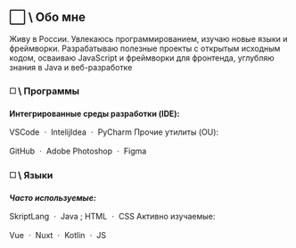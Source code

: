 
## ⬜ \ **Обо мне**
Живу в России. Увлекаюсь программированием, изучаю новые языки и фреймворки. Разрабатываю полезные проекты с открытым исходным кодом, осваиваю JavaScript и фреймворки для фронтенда, углубляю знания в Java и веб-разработке

### ◻️ \ Программы

**Интегрированные среды разработки (IDE):**

VSCode ㆍ IntelijIdea ㆍ PyCharm Прочие утилиты (OU):

GitHub ㆍ Adobe Photoshop ㆍ Figma

### ◻️ \ Языки

***Часто используемые:***

SkriptLang ㆍ Java ; HTML ㆍ CSS Активно изучаемые:

Vue ㆍ Nuxt ㆍ Kotlin ㆍ JS

